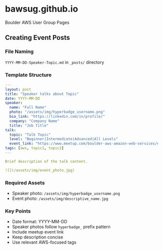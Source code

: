 # bawsug.github.io
Boulder AWS User Group Pages

## Creating Event Posts

### File Naming
`YYYY-MM-DD-Speaker-Topic.md` in `_posts/` directory

### Template Structure
```yaml
---
layout: post
title: "Speaker talks about Topic"
date: YYYY-MM-DD
speaker:
  name: "Full Name"
  photo: "/assets/img/hyperbadge_username.png"
  bio_link: "https://linkedin.com/in/profile/"
  company: "Company Name"
  title: "Job Title"
talk:
  topic: "Talk Topic"
  level: "Beginner|Intermediate|Advanced|All Levels"
  event_link: "https://www.meetup.com/boulder-aws-amazon-web-services/events/ID/"
tags: [aws, topic1, topic2]
---

Brief description of the talk content.

![](/assets/img/event_photo.jpg)
```

### Required Assets
- Speaker photo: `/assets/img/hyperbadge_username.png`
- Event photo: `/assets/img/descriptive_name.jpg`

### Key Points
- Date format: YYYY-MM-DD
- Speaker photos follow `hyperbadge_` prefix pattern
- Include meetup event link
- Keep description concise
- Use relevant AWS-focused tags
